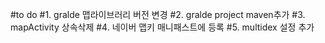#to do 
#1. gralde 맵라이브러리 버전 변경 
#2. gralde project maven추가 
#3. mapActivity 상속삭제 
#4. 네이버 맵키 매니패스트에 등록
#5. multidex 설정 추가 

